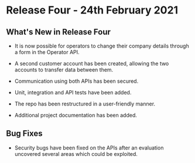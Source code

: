 # Release Four - 24th February 2021




## What's New in Release Four

* It is now possible for operators to change their company details through a form in the Operator API.

* A second customer account has been created, allowing the two accounts to transfer data between them.

* Communication using both APIs has been secured. 

* Unit, integration and API tests have been added.

* The repo has been restructured in a user-friendly manner.

* Additional project documentation has been added.

## Bug Fixes


* Security bugs have been fixed on the APIs after an evaluation uncovered several areas which could be exploited.
